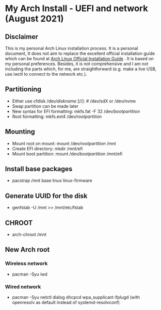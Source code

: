 # My Arch Install - UEFI and network (August 2021)

## Disclaimer

This is my personal Arch Linux installation process. It is a personal document,
It does not aim to replace the excellent official installation guide which can 
be found at [Arch Linux Official Installation Guide](https://wiki.archlinux.org/title/installation_guide) . It is based on my personal preferences. Besides, 
it is not comprehensive and I am not including the parts which, for me, 
are straightforward (e.g. make a live USB, use iwctl to connect to the 
network etc.).

## Partitioning

- Either use cfdisk /dev/*diskname* [//]: # /dev/sdX or /dev/nvme
- Swap partition can be made later
- New syntax for EFI formatting: mkfs.fat -F 32 /dev/*bootpartition*
- Root formatting: mkfs.ext4 /dev/*rootpartition*

## Mounting

- Mount root on mount: mount /dev/*rootpartition* /mnt
- Create EFI directory: mkdir /mnt/efi
- Mount boot partition: mount /dev/*bootpartition* /mnt/efi

## Install base packages

- pacstrap /mnt base linux linux-firmware

## Generate UUID for the disk

- genfstab -U /mnt >> /mnt/etc/fstab

## CHROOT

- arch-chroot /mnt

## New Arch root

### Wireless network

- pacman -Syu iwd

### Wired network

- pacman -Syu netctl dialog dhcpcd wpa_supplicant ifplugd (with openresolv as
default instead of systemd-resolvconf)

